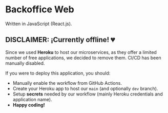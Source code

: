 # Backoffice Web

Written in JavaScript (React.js).

## DISCLAIMER: ¡Currently offline! :broken_heart:

Since we used **Heroku** to host our microservices, as they offer a limited number of free applications, we decided to remove them. CI/CD has been manually disabled.

If you were to deploy this application, you should:

-   Manually enable the workflow from GitHub Actions.
-   Create your Heroku app to host our `main` (and optionally `dev` branch).
-   Setup **secrets** needed by our workflow (mainly Heroku credentials and application name).
-   **Happy coding!**

